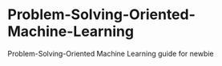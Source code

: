# Problem-Solving-Oriented-Machine-Learning
Problem-Solving-Oriented Machine Learning guide for newbie
